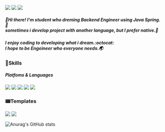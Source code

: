 <a href="https://tobegod.tistory.com/" target="_blank"><img src="https://img.shields.io/badge/Blog-e95220?style=flat-square&logo=Tistory&logoColor=white"/></a> 
<a href="https://www.notion.so/4-e6eee8e8248e45b1b14522d768b9f41d" target="_blank"><img src="https://img.shields.io/badge/사전스터디 4조-faf2da?style=flat-square&logo=Notion&logoColor=black"/></a> 
<a href="https://gmail.com/" target="_blank"><img src="https://img.shields.io/badge/Gmail-EA4335?style=flat-square&logo=Gmail&logoColor=white"/></a> 

##### 👋Hi there! I'm **student who dreming Backend Engineer** using Java Spring.🍃<br/>sometimes i develop project with another language, but I prefer native.🚀

##### I enjoy coding to developing what i dream.:octocat: <br/>I hope to be Engeineer who everyone needs.🌏

### 💪Skills
##### Platfoms & Languages
<a href="https://gradle.org/" target="_blank"><img src="https://img.shields.io/badge/Gradle-02303A?style=flat-square&logo=Gradle&logoColor=white"/></a>
<a href="https://gradle.org/" target="_blank"><img src="https://img.shields.io/badge/JavaScript-black?style=flat-square&logo=JavaScript&logoColor=#F7DF1E"/></a>
<a href="https://gradle.org/" target="_blank"><img src="https://img.shields.io/badge/Spring-6DB33F?style=flat-square&logo=Spring&logoColor=white"/></a>
<a href="https://gradle.org/" target="_blank"><img src="https://img.shields.io/badge/Spring Boot-6DB33F?style=flat-square&logo=Spring Boot&logoColor=white"/></a>
<a href="https://gradle.org/" target="_blank"><img src="https://img.shields.io/badge/Python-3776AB?style=flat-square&logo=Python&logoColor=white"/></a>

### 📟Templates
<a href="https://gradle.org/" target="_blank"><img src="https://img.shields.io/badge/IntelliJ IDEA-000000?style=flat-square&logo=IntelliJ IDEA&logoColor=white"/></a>
<a href="https://gradle.org/" target="_blank"><img src="https://img.shields.io/badge/PyCharm-000000?style=flat-square&logo=PyCharm&logoColor=white"/></a>

![Anurag's GitHub stats](https://github-readme-stats.vercel.app/api?username=starMinK&show_icons=true&theme=transparent)
